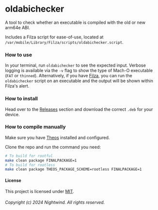# oldabichecker
A tool to check whether an executable is compiled with the old or new arm64e ABI.

Includes a Filza script for ease-of-use, located at `/var/mobile/Library/Filza/scripts/oldabichecker.script`.

### How to use
In your terminal, run `oldabichecker` to see the expected input. Verbose logging is available via the `-v` flag to show the type of Mach-O executable (`FAT` or `thinned`). Alternatively, if you have [Filza](https://www.tigisoftware.com/default/?page_id=78), you can run the `oldabichecker` script on an executable and the output will be shown within Filza's alert.

### How to install
Head over to the [Releases](https://github.com/NightwindDev/oldabichecker/releases) section and download the correct `.deb` for your device.

### How to compile manually
Make sure you have [Theos](https://github.com/theos/theos) installed and configured.

Clone the repo and run the command you need:
```bash
# To build for rootful
make clean package FINALPACKAGE=1
# To build for rootless
make clean package THEOS_PACKAGE_SCHEME=rootless FINALPACKAGE=1
```

#### License
This project is licensed under [MIT](LICENSE).

###### Copyright (c) 2024 Nightwind. All rights reserved.